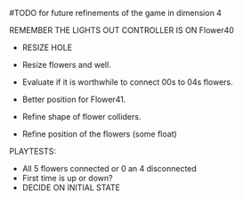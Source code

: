 #TODO for future refinements of the game in dimension 4

REMEMBER THE LIGHTS OUT CONTROLLER IS ON Flower40

 - RESIZE HOLE
 - Resize flowers and well.

 - Evaluate if it is worthwhile to connect 00s to 04s flowers.

 - Better position for Flower41.
 - Refine shape of flower colliders.
 - Refine position of the flowers (some float)

PLAYTESTS:
 - All 5 flowers connected or 0 an 4 disconnected
 - First time is up or down?
 - DECIDE ON INITIAL STATE
